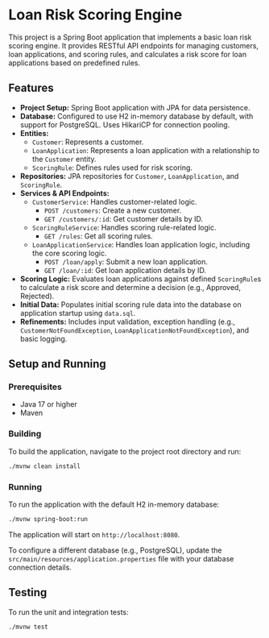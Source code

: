 # Loan Risk Scoring Engine

This project is a Spring Boot application that implements a basic loan risk scoring engine. It provides RESTful API endpoints for managing customers, loan applications, and scoring rules, and calculates a risk score for loan applications based on predefined rules.

## Features

*   **Project Setup:** Spring Boot application with JPA for data persistence.
*   **Database:** Configured to use H2 in-memory database by default, with support for PostgreSQL. Uses HikariCP for connection pooling.
*   **Entities:**
    *   `Customer`: Represents a customer.
    *   `LoanApplication`: Represents a loan application with a relationship to the `Customer` entity.
    *   `ScoringRule`: Defines rules used for risk scoring.
*   **Repositories:** JPA repositories for `Customer`, `LoanApplication`, and `ScoringRule`.
*   **Services & API Endpoints:**
    *   `CustomerService`: Handles customer-related logic.
        *   `POST /customers`: Create a new customer.
        *   `GET /customers/:id`: Get customer details by ID.
    *   `ScoringRuleService`: Handles scoring rule-related logic.
        *   `GET /rules`: Get all scoring rules.
    *   `LoanApplicationService`: Handles loan application logic, including the core scoring logic.
        *   `POST /loan/apply`: Submit a new loan application.
        *   `GET /loan/:id`: Get loan application details by ID.
*   **Scoring Logic:** Evaluates loan applications against defined `ScoringRule`s to calculate a risk score and determine a decision (e.g., Approved, Rejected).
*   **Initial Data:** Populates initial scoring rule data into the database on application startup using `data.sql`.
*   **Refinements:** Includes input validation, exception handling (e.g., `CustomerNotFoundException`, `LoanApplicationNotFoundException`), and basic logging.

## Setup and Running

### Prerequisites

*   Java 17 or higher
*   Maven

### Building

To build the application, navigate to the project root directory and run:

```bash
./mvnw clean install
```

### Running

To run the application with the default H2 in-memory database:

```bash
./mvnw spring-boot:run
```

The application will start on `http://localhost:8080`.

To configure a different database (e.g., PostgreSQL), update the `src/main/resources/application.properties` file with your database connection details.

## Testing

To run the unit and integration tests:

```bash
./mvnw test